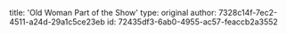 title: 'Old Woman Part of the Show'
type: original
author: 7328c14f-7ec2-4511-a24d-29a1c5ce23eb
id: 72435df3-6ab0-4955-ac57-feaccb2a3552

